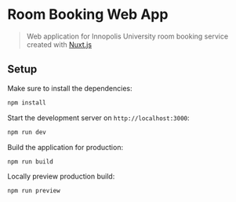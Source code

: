 # Room Booking Web App

> Web application for Innopolis University room booking service created with
> [Nuxt.js](https://nuxt.com/)

## Setup

Make sure to install the dependencies:

```bash
npm install
```

Start the development server on `http://localhost:3000`:

```bash
npm run dev
```

Build the application for production:

```bash
npm run build
```

Locally preview production build:

```bash
npm run preview
```
